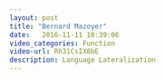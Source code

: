 ```yaml
---
layout: post
title: "Bernard Mazoyer"
date:   2016-11-11 10:39:06
video_categories: Function
video-url: Rh31CsIX8bE
description: Language Lateralization
---
```

